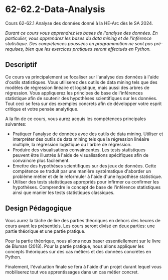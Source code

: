 # 62-62.2-Data-Analysis

Cours 62-62.1 Analyse des données donné à la HE-Arc dès le SA 2024.

*Durant ce cours vous apprendrez les bases de l'analyse des données. En particulier, vous apprendrez les bases du data mining et de l'inférence statistique. Des compétences poussées en programmation ne sont pas pré-requises, bien que les exercices pratiques seront effectués en Python.*

## Descriptif

Ce cours va principalement se focaliser sur l'analyse des données à l'aide d'outils statistiques. Vous utiliserez des outils de data mining tels que des modèles de régression linéaire et logistique, mais aussi des arbres de régression. Vous appliquerez les principes de base de l'inférences statistique afin de soutenir des hypothèses scientifiques sur les données. Tout ceci se fera sur des exemples concrets afin de développer votre esprit critique et votre pensée analytique.

A la fin de ce cours, vous aurez acquis les compétences principales suivantes:

- Pratiquer l'analyse de données avec des outils de data mining. Utiliser et interpréter des outils de data mining tels que la régression linéaire multiple, la régression logistique ou l'arbre de régression.
- Produire des visualisations convaincantes. Les tests statistiques peuvent être illustrés à l'aide de visualisations spécifiques afin de convaincre plus facilement. 
- Emettre des hypothèses scientifiques sur des jeux de données. Cette compétence se traduit par une manière systématique d'aborder un problème métier et de le reformuler à l'aide d'une hypothèse statistique.
- Utiliser des tests statistiques appropriés pour infirmer ou confirmer les hypothèses. Comprendre le concept de base de l'inférence statistiques ainsi que manier les tests statistiques classiques.

## Design Pédagogique
Vous aurez la tâche de lire des parties théoriques en dehors des heures de cours avant les présentiels. Les cours seront divisé en deux parties: une partie théorique et une partie pratique.

Pour la partie théorique, nous allons nous baser essentiellement sur le livre de Bluman (2018). Pour la partie pratique, nous allons appliquer les concepts théoriques sur des cas métiers et des données concrètes en Python. 

Finalement, l'évaluation finale se fera à l'aide d'un projet durant lequel vous mobiliserez tout vos apprentissages dans un cas métier concret.
